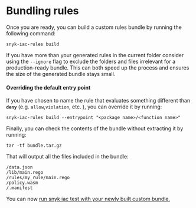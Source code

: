 # Bundling rules

Once you are ready, you can build a custom rules bundle by running the following command:

```
snyk-iac-rules build
```

If you have more than your generated rules in the current folder consider using the `--ignore` flag to exclude the folders and files irrelevant for a production-ready bundle. This can both speed up the process and ensures the size of the generated bundle stays small.

#### Overriding the default entry point

If you have chosen to name the rule that evaluates something different than **`deny`** (e.g. `allow`,`violation`, etc. ), you can override it by running:

```
snyk-iac-rules build --entrypoint "<package name>/<function name>"
```

Finally, you can check the contents of the bundle without extracting it by running:

```
tar -tf bundle.tar.gz
```

That will output all the files included in the bundle:

```
/data.json
/lib/main.rego
/rules/my_rule/main.rego
/policy.wasm
/.manifest
```

You can now [run snyk iac test with your newly built custom bundle.](../use-iac-custom-rules-with-cli/)
